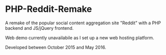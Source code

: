 # PHP-Reddit-Remake
A remake of the popular social content aggregation site "Reddit" with a PHP backend and JS/jQuery frontend.

Web demo currently unavailabile as I set up a new web hosting platform.

Developed between October 2015 and May 2016.
